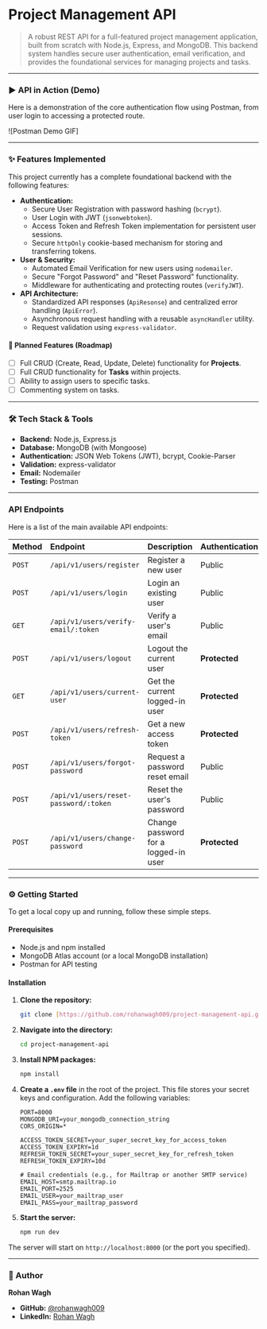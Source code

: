 # Project Management API

> A robust REST API for a full-featured project management application, built from scratch with Node.js, Express, and MongoDB. This backend system handles secure user authentication, email verification, and provides the foundational services for managing projects and tasks.

---

### ▶️ API in Action (Demo)

Here is a demonstration of the core authentication flow using Postman, from user login to accessing a protected route.

![Postman Demo GIF]

---

### ✨ Features Implemented

This project currently has a complete foundational backend with the following features:

* **Authentication:**
    * Secure User Registration with password hashing (`bcrypt`).
    * User Login with JWT (`jsonwebtoken`).
    * Access Token and Refresh Token implementation for persistent user sessions.
    * Secure `httpOnly` cookie-based mechanism for storing and transferring tokens.
* **User & Security:**
    * Automated Email Verification for new users using `nodemailer`.
    * Secure "Forgot Password" and "Reset Password" functionality.
    * Middleware for authenticating and protecting routes (`verifyJWT`).
* **API Architecture:**
    * Standardized API responses (`ApiResonse`) and centralized error handling (`ApiError`).
    * Asynchronous request handling with a reusable `asyncHandler` utility.
    * Request validation using `express-validator`.

#### 📅 Planned Features (Roadmap)
* [ ] Full CRUD (Create, Read, Update, Delete) functionality for **Projects**.
* [ ] Full CRUD functionality for **Tasks** within projects.
* [ ] Ability to assign users to specific tasks.
* [ ] Commenting system on tasks.

---

### 🛠️ Tech Stack & Tools

* **Backend:** Node.js, Express.js
* **Database:** MongoDB (with Mongoose)
* **Authentication:** JSON Web Tokens (JWT), bcrypt, Cookie-Parser
* **Validation:** express-validator
* **Email:** Nodemailer
* **Testing:** Postman

---

### API Endpoints

Here is a list of the main available API endpoints:

| Method | Endpoint | Description | Authentication |
| :--- | :--- | :--- | :--- |
| `POST` | `/api/v1/users/register` | Register a new user | Public |
| `POST` | `/api/v1/users/login` | Login an existing user | Public |
| `GET` | `/api/v1/users/verify-email/:token` | Verify a user's email | Public |
| `POST` | `/api/v1/users/logout` | Logout the current user | **Protected** |
| `GET` | `/api/v1/users/current-user` | Get the current logged-in user | **Protected** |
| `POST` | `/api/v1/users/refresh-token` | Get a new access token | **Protected** |
| `POST` | `/api/v1/users/forgot-password`| Request a password reset email | Public |
| `POST` | `/api/v1/users/reset-password/:token`| Reset the user's password | Public |
| `POST` | `/api/v1/users/change-password` | Change password for a logged-in user | **Protected** |

---

### ⚙️ Getting Started

To get a local copy up and running, follow these simple steps.

#### Prerequisites

* Node.js and npm installed
* MongoDB Atlas account (or a local MongoDB installation)
* Postman for API testing

#### Installation

1.  **Clone the repository:**
    ```sh
    git clone [https://github.com/rohanwagh009/project-management-api.git](https://github.com/rohanwagh009/project-management-api.git)
    ```
2.  **Navigate into the directory:**
    ```sh
    cd project-management-api
    ```
3.  **Install NPM packages:**
    ```sh
    npm install
    ```
4.  **Create a `.env` file** in the root of the project. This file stores your secret keys and configuration. Add the following variables:
    ```env
    PORT=8000
    MONGODB_URI=your_mongodb_connection_string
    CORS_ORIGIN=*

    ACCESS_TOKEN_SECRET=your_super_secret_key_for_access_token
    ACCESS_TOKEN_EXPIRY=1d
    REFRESH_TOKEN_SECRET=your_super_secret_key_for_refresh_token
    REFRESH_TOKEN_EXPIRY=10d

    # Email credentials (e.g., for Mailtrap or another SMTP service)
    EMAIL_HOST=smtp.mailtrap.io
    EMAIL_PORT=2525
    EMAIL_USER=your_mailtrap_user
    EMAIL_PASS=your_mailtrap_password
    ```
5.  **Start the server:**
    ```sh
    npm run dev
    ```
The server will start on `http://localhost:8000` (or the port you specified).

---

### 👤 Author

**Rohan Wagh**

* **GitHub:** [@rohanwagh009](https://github.com/rohanwagh009)
* **LinkedIn:** [Rohan Wagh](https://www.linkedin.com/in/rohanwagh009/)
